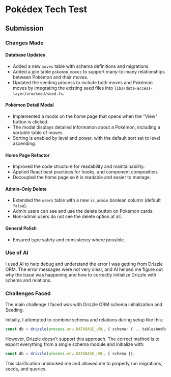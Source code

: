 # Pokédex Tech Test

## Submission

### Changes Made

#### Database Updates

- Added a new `moves` table with schema definitions and migrations.
- Added a join table `pokemon_moves` to support many-to-many relationships between Pokémon and their moves.
- Updated the seeding process to include both moves and Pokémon moves by integrating the existing seed files into `libs/data-access-layer/orm/seed/seed.ts`.

#### Pokémon Detail Modal

- Implemented a modal on the home page that opens when the “View” button is clicked.
- The modal displays detailed information about a Pokémon, including a sortable table of moves.
- Sorting is enabled by level and power, with the default sort set to level ascending.

#### Home Page Refactor

- Improved the code structure for readability and maintainability.
- Applied React best practices for hooks, and component composition.
- Decoupled the home page so it is readable and easier to manage.

#### Admin-Only Delete

- Extended the `users` table with a new `is_admin` boolean column (default `false`).
- Admin users can see and use the delete button on Pokémon cards.
- Non-admin users do not see the delete option at all.

#### General Polish

- Ensured type safety and consistency where possible.

### Use of AI

I used AI to help debug and understand the error I was getting from Drizzle ORM. The error messages were not very clear, and AI helped me figure out why the issue was happening and how to correctly initialize Drizzle with schema and relations.

### Challenges Faced

The main challenge I faced was with Drizzle ORM schema initialization and Seeding.

Initially, I attempted to combine schema and relations during setup like this:

```ts
const db = drizzle(process.env.DATABASE_URL, { schema: { ...tablesAndRelations } });
```

However, Drizzle doesn’t support this approach. The correct method is to export everything from a single schema module and initialize with:

```ts
const db = drizzle(process.env.DATABASE_URL, { schema });
```

This clarification unblocked me and allowed me to properly run migrations, seeds, and queries.